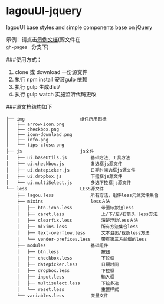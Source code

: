 # lagouUI-jquery
lagouUI base styles and simple components base on jQuery

示例：请点击[示例文档](http://lagou-frontend.github.io/lagouUI-jquery/example/)(源文件在<code> gh-pages </code> 分支下)


###使用方式：

1.   clone 或 download 一份源文件<br>
2.   执行 npm install 安装gulp 依赖<br>
3.   执行 gulp 生成dist/ <br>
4.   执行 gulp watch 实施监听代码更改<br>

###源文档结构如下
```
├── img                     组件所用图标
│   ├── arrow-icon.png
│   ├── checkbox.png
│   ├── icon-download.png
│   ├── info.png
│   └── tips-close.png
├── js                      js文件
│   ├── ui.baseUtils.js         基础方法、工具方法
│   ├── ui.checkbox.js          复选框js源文件
│   ├── ui.datepicker.js        日期时间选框js源文件
│   ├── ui.dropbox.js           下拉框js源文件
│   └── ui.multiSelect.js       多选下拉框js源文件
└── less                    LESS源文件
    ├── lagou.less              所有方法，组件less元源文件集合
    ├── mixins                  less方法
    │   ├── btn-icon.less           带图标按钮less
    │   ├── caret.less              上/下/左/右箭头 less方法
    │   ├── clearfix.less           清楚浮动less方法
    │   ├── mixins.less             所有方法集合less
    │   ├── text-overflow.less      文本溢出/截断less方法
    │   └── vender-prefixes.less    带有第三方前缀的less
    ├── modules                 基础组件
    │   ├── btn.less                按钮
    │   ├── checkbox.less           下拉框
    │   ├── datepicker.less         日期时间
    │   ├── dropbox.less            下拉框
    │   ├── input.less              输入框
    │   ├── multiselect.less        下拉多选
    │   └── reset.less              重置样式
    └── variables.less          变量文件
```
